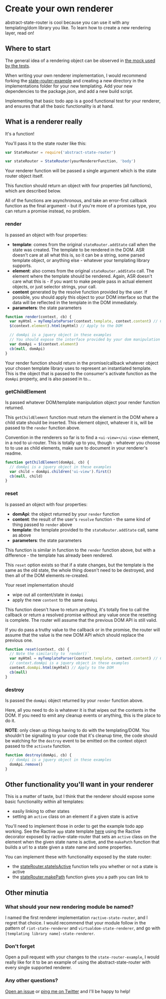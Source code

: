 # Create your own renderer

abstract-state-router is cool because you can use it with any templating/dom library you like.  To learn how to create a new rendering layer, read on!

## Where to start

The general idea of a rendering object can be observed in [the mock used by the tests](https://github.com/TehShrike/abstract-state-router/blob/master/test/helpers/renderer-mock.js#L21).

When writing your own renderer implementation, I would recommend forking the [state-router-example](https://github.com/TehShrike/state-router-example) and creating a new directory in the implementations folder for your new templating.  Add your new dependencies to the package.json, and add a new build script.

Implementing that basic todo app is a good functional test for your renderer, and ensures that all the basic functionality is at hand.

## What is a renderer really

It's a function!

You'll pass it to the state router like this:

```js
var StateRouter = require('abstract-state-router')

var stateRouter = StateRouter(yourRendererFunction, 'body')
```

Your renderer function will be passed a single argument which is the state router object itself.

This function should return an object with four properties (all functions), which are described below.

All of the functions are asynchronous, and take an error-first callback function as the final argument - but if you're more of a promises type, you can return a promise instead, no problem.

### render

Is passed an object with four properties:

- **template**: comes from the original `stateRouter.addState` call when the state was created.  The template to be rendered in the DOM.  ASR doesn't care at all what this is, so it can be a string, some parsed template object, or anything else - whatever your templating library supports.
- **element**: also comes from the original `stateRouter.addState` call.  The element where the template should be rendered.  Again, ASR doesn't care what this is - if you want to make people pass in actual element objects, or just selector strings, your call.
- **content** generated by the resolve function provided by the user.  If possible, you should apply this object to your DOM interface so that the data will be reflected in the template in the DOM immediately.
- **parameters**: the state parameters

```js
function render(context, cb) {
  var myHtml = myTemplateParser(context.template, context.content) // Compile template and content
  $(context.element).html(myHtml) // Apply to the DOM

  // domApi is a jquery object in these examples
  // You should expose the interface provided by your dom manipulation library of choice
  var domApi = $(context.element)
  cb(null, domApi)
}
```

Your render function should return in the promise/callback whatever object your chosen template library uses to represent an instantiated template.  This is the object that is passed to the consumer's activate function as the `domApi` property, and is also passed in to...

### getChildElement

Is passed whatever DOM/template manipulation object your render function returned.

This `getChildElement` function must return the element in the DOM where a child state should be inserted.  This element object, whatever it is, will be passed to the `render` function above.

Convention in the renderers so far is to find a `<ui-view></ui-view>` element, in a nod to ui-router.  This is totally up to you, though - whatever you choose to to use as child elements, make sure to document in your renderer's readme.

```js
function getChildElement(domApi, cb) {
  // domApi is a jquery object in these examples
  var child = domApi.children('ui-view').first()
  cb(null, child)
}
```

### reset

Is passed an object with four properties:

- **domApi**: the object returned by your `render` function
- **content**: the result of the user's `resolve` function - the same kind of thing passed to `render` above
- **template**: the template provided to the `stateRouter.addState` call, same as above
- **parameters**: the state parameters

This function is similar in function to the `render` function above, but with a difference - the template has already been rendered.

This `reset` option exists so that if a state changes, but the template is the same as the old state, the whole thing doesn't need to be destroyed, and then all of the DOM elements re-created.

Your reset implementation should

- wipe out all content/state in `domApi`
- apply the new `content` to the same `domApi`

This function doesn't have to return anything, it's totally fine to call the callback or return a resolved promise without any value once the resetting is complete.  The router will assume that the previous DOM API is still valid.

If you do pass a truthy value to the callback or in the promise, the router will assume that the value is the new DOM API which should replace the previous one.

```js
function reset(context, cb) {
  // Note the similarity to `render()`
  var myHtml = myTemplateParser(context.template, context.content) // Compile template and content
  // context.domApi is a jquery object in these examples
  context.domApi.html(myHtml) // Apply to the DOM
  cb(null)
}
```

### destroy

Is passed the `domApi` object returned by your `render` function above.

Here, all you need to do is whatever it is that wipes out the contents in the DOM.  If you need to emit any cleanup events or anything, this is the place to do it.

**NOTE**: only clean up things having to do with the templating/DOM.  You shouldn't be signalling to your code that it's cleanup time, the code should be watching for the `destroy` event to be emitted on the context object passed to the `activate` function.

```js
function destroy(domApi, cb) {
  // domApi is a jquery object in these examples
  domApi.remove()
}
```

## Other functionality you'll want in your renderer

This is a matter of taste, but I think that the renderer should expose some basic functionality within all templates:

- easily linking to other states
- setting an `active` class on an element if a given state is active

You'll need to implement those in order to get the example todo app working.  See the Ractive `app` state template [here](https://github.com/TehShrike/state-router-example/blob/gh-pages/implementations/ractive/app/app.html#L5-L7) using the Ractive decorator exposed by ractive-state-router that sets an `active` class on the element when the given state name is active, and the `makePath` function that builds a url to a state given a state name and some properties.

You can implement these with functionality exposed by the state router:

- the [stateRouter.stateIsActive](https://github.com/TehShrike/abstract-state-router#staterouterstateisactivestatename-stateparameters) function tells you whether or not a state is active
- the [stateRouter.makePath](https://github.com/TehShrike/abstract-state-router#stateroutermakepathstatename-stateparameters) function gives you a path you can link to

## Other minutia

### What should your new rendering module be named?

I named the first renderer implementation `ractive-state-router`, and I regret that choice.  I would recommend that your module follow in the pattern of `riot-state-renderer` and `virtualdom-state-renderer`, and go with `[templating library name]-state-renderer`.

### Don't forget

Open a pull request with your changes to the `state-router-example`, I would really like for it to be an example of using the abstract-state-router with every single supported renderer.

### Any other questions?

[Open an issue](https://github.com/TehShrike/abstract-state-router/issues) or [ping me on Twitter](https://twitter.com/TehShrike) and I'll be happy to help!
